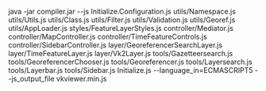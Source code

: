 java -jar compiler.jar --js Initialize.Configuration.js utils/Namespace.js utils/Utils.js utils/Class.js utils/Filter.js utils/Validation.js utils/Georef.js utils/AppLoader.js styles/FeatureLayerStyles.js controller/Mediator.js controller/MapController.js controller/TimeFeatureControls.js controller/SidebarController.js layer/GeoreferencerSearchLayer.js layer/TimeFeatureLayer.js layer/Vk2Layer.js tools/Gazetteersearch.js tools/GeoreferencerChooser.js tools/Georeferencer.js tools/Layersearch.js tools/Layerbar.js tools/Sidebar.js Initialize.js --language_in=ECMASCRIPT5 --js_output_file vkviewer.min.js
